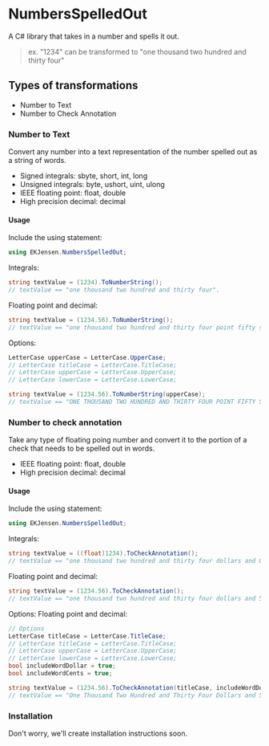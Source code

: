 # NumbersSpelledOut
A C# library that takes in a number and spells it out.

> ex. 
> "1234"
> can be transformed to 
> "one thousand two hundred and thirty four"

## Types of transformations
* Number to Text
* Number to Check Annotation

### Number to Text
Convert any number into a text representation of the number spelled out as a string of words. 

* Signed integrals: sbyte, short, int, long
* Unsigned integrals: byte, ushort, uint, ulong 
* IEEE floating point: float, double
* High precision decimal: decimal

#### Usage
Include the using statement:
```csharp
using EKJensen.NumbersSpelledOut;
```

Integrals: 
```csharp
string textValue = (1234).ToNumberString();
// textValue == "one thousand two hundred and thirty four".
```

Floating point and decimal: 
```csharp
string textValue = (1234.56).ToNumberString();
// textValue == "one thousand two hundred and thirty four point fifty six".
```

Options:
```csharp
LetterCase upperCase = LetterCase.UpperCase;
// LetterCase titleCase = LetterCase.TitleCase;
// LetterCase upperCase = LetterCase.UpperCase;
// LetterCase lowerCase = LetterCase.LowerCase;

string textValue = (1234.56).ToNumberString(upperCase);
// textValue == "ONE THOUSAND TWO HUNDRED AND THIRTY FOUR POINT FIFTY SIX".
```

### Number to check annotation
Take any type of floating poing number and convert it to the portion of a check that needs to be spelled out in words.  

* IEEE floating point: float, double
* High precision decimal: decimal

#### Usage
Include the using statement:
```csharp
using EKJensen.NumbersSpelledOut;
```

Integrals: 
```csharp
string textValue = ((float)1234).ToCheckAnnotation();
// textValue == "one thousand two hundred and thirty four dollars and 0/100".
```

Floating point and decimal: 
```csharp
string textValue = (1234.56).ToCheckAnnotation();
// textValue == "one thousand two hundred and thirty four dollars and 56/100".
```

Options:
Floating point and decimal: 
```csharp
// Options
LetterCase titleCase = LetterCase.TitleCase;
// LetterCase titleCase = LetterCase.TitleCase;
// LetterCase upperCase = LetterCase.UpperCase;
// LetterCase lowerCase = LetterCase.LowerCase;
bool includeWordDollar = true;
bool includeWordCents = true;

string textValue = (1234.56).ToCheckAnnotation(titleCase, includeWordDollar, includeWordCents);
// textValue == "One Thousand Two Hundred and Thirty Four Dollars and 56/100 Cents".
```

### Installation
Don't worry, we'll create installation instructions soon. 
